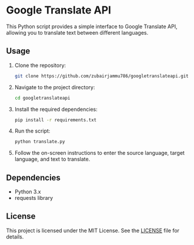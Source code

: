 # Google Translate API

This Python script provides a simple interface to Google Translate API, allowing you to translate text between different languages.

## Usage

1. Clone the repository:

    ```bash
    git clone https://github.com/zubairjammu786/googletranslateapi.git
    ```

2. Navigate to the project directory:

    ```bash
    cd googletranslateapi
    ```

3. Install the required dependencies:

    ```bash
    pip install -r requirements.txt
    ```

4. Run the script:

    ```bash
    python translate.py
    ```

5. Follow the on-screen instructions to enter the source language, target language, and text to translate.

## Dependencies

- Python 3.x
- requests library

## License

This project is licensed under the MIT License. See the [LICENSE](LICENSE) file for details.
